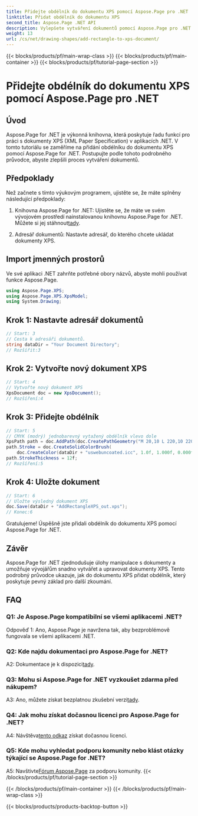 ```yaml
---
title: Přidejte obdélník do dokumentu XPS pomocí Aspose.Page pro .NET
linktitle: Přidat obdélník do dokumentu XPS
second_title: Aspose.Page .NET API
description: Vylepšete vytváření dokumentů pomocí Aspose.Page pro .NET. V tomto podrobném kurzu se dozvíte, jak přidat obdélníky do dokumentů XPS.
weight: 13
url: /cs/net/drawing-shapes/add-rectangle-to-xps-document/
---
```


{{< blocks/products/pf/main-wrap-class >}}
{{< blocks/products/pf/main-container >}}
{{< blocks/products/pf/tutorial-page-section >}}

# Přidejte obdélník do dokumentu XPS pomocí Aspose.Page pro .NET

## Úvod

Aspose.Page for .NET je výkonná knihovna, která poskytuje řadu funkcí pro práci s dokumenty XPS (XML Paper Specification) v aplikacích .NET. V tomto tutoriálu se zaměříme na přidání obdélníku do dokumentu XPS pomocí Aspose.Page for .NET. Postupujte podle tohoto podrobného průvodce, abyste zlepšili proces vytváření dokumentů.

## Předpoklady

Než začnete s tímto výukovým programem, ujistěte se, že máte splněny následující předpoklady:

1.  Knihovna Aspose.Page for .NET: Ujistěte se, že máte ve svém vývojovém prostředí nainstalovanou knihovnu Aspose.Page for .NET. Můžete si jej stáhnout[tady](https://releases.aspose.com/page/net/).

2. Adresář dokumentů: Nastavte adresář, do kterého chcete ukládat dokumenty XPS.

## Import jmenných prostorů

Ve své aplikaci .NET zahrňte potřebné obory názvů, abyste mohli používat funkce Aspose.Page.

```csharp
using Aspose.Page.XPS;
using Aspose.Page.XPS.XpsModel;
using System.Drawing;
```

## Krok 1: Nastavte adresář dokumentů

```csharp
// Start: 3
// Cesta k adresáři dokumentů.
string dataDir = "Your Document Directory";
// Rozšířit:3
```

## Krok 2: Vytvořte nový dokument XPS

```csharp
// Start: 4
// Vytvořte nový dokument XPS
XpsDocument doc = new XpsDocument();
// Rozšíření:4
```

## Krok 3: Přidejte obdélník

```csharp
// Start: 5
// CMYK (modrý) jednobarevný vytažený obdélník vlevo dole
XpsPath path = doc.AddPath(doc.CreatePathGeometry("M 20,10 L 220,10 220,100 20,100 Z"));
path.Stroke = doc.CreateSolidColorBrush(
    doc.CreateColor(dataDir + "uswebuncoated.icc", 1.0f, 1.000f, 0.000f, 0.000f, 0.000f));
path.StrokeThickness = 12f;
// Rozšíření:5
```

## Krok 4: Uložte dokument

```csharp
// Start: 6
// Uložte výsledný dokument XPS
doc.Save(dataDir + "AddRectangleXPS_out.xps");
// Konec:6
```

Gratulujeme! Úspěšně jste přidali obdélník do dokumentu XPS pomocí Aspose.Page for .NET.

## Závěr

Aspose.Page for .NET zjednodušuje úlohy manipulace s dokumenty a umožňuje vývojářům snadno vytvářet a upravovat dokumenty XPS. Tento podrobný průvodce ukazuje, jak do dokumentu XPS přidat obdélník, který poskytuje pevný základ pro další zkoumání.

## FAQ

### Q1: Je Aspose.Page kompatibilní se všemi aplikacemi .NET?

Odpověď 1: Ano, Aspose.Page je navržena tak, aby bezproblémově fungovala se všemi aplikacemi .NET.

### Q2: Kde najdu dokumentaci pro Aspose.Page for .NET?

 A2: Dokumentace je k dispozici[tady](https://reference.aspose.com/page/net/).

### Q3: Mohu si Aspose.Page for .NET vyzkoušet zdarma před nákupem?

 A3: Ano, můžete získat bezplatnou zkušební verzi[tady](https://releases.aspose.com/).

### Q4: Jak mohu získat dočasnou licenci pro Aspose.Page for .NET?

 A4: Návštěva[tento odkaz](https://purchase.aspose.com/temporary-license/) získat dočasnou licenci.

### Q5: Kde mohu vyhledat podporu komunity nebo klást otázky týkající se Aspose.Page for .NET?

 A5: Navštivte[Fórum Aspose.Page](https://forum.aspose.com/c/page/39) za podporu komunity.
{{< /blocks/products/pf/tutorial-page-section >}}

{{< /blocks/products/pf/main-container >}}
{{< /blocks/products/pf/main-wrap-class >}}

{{< blocks/products/products-backtop-button >}}
